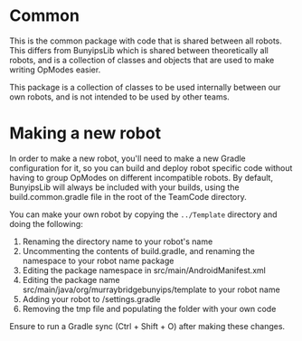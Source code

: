 # Common
This is the common package with code that is shared between all robots. This differs from
BunyipsLib which is shared between theoretically all robots, and is a collection of classes and
objects that are used to make writing OpModes easier.

This package is a collection of classes to be used internally between our own robots,
and is not intended to be used by other teams.

# Making a new robot

In order to make a new robot, you'll need to make a new Gradle configuration for it, so you can
build and deploy robot specific code without having to group OpModes on different incompatible
robots.
By default, BunyipsLib will always be included with your builds, using the
build.common.gradle file in the root of the TeamCode directory.

You can make your own robot by copying the `../Template` directory and doing the following:

1. Renaming the directory name to your robot's name
2. Uncommenting the contents of build.gradle, and renaming the namespace to your robot name package
3. Editing the package namespace in src/main/AndroidManifest.xml
4. Editing the package name src/main/java/org/murraybridgebunyips/template to your robot name
5. Adding your robot to /settings.gradle
6. Removing the tmp file and populating the folder with your own code

Ensure to run a Gradle sync (Ctrl + Shift + O) after making these changes.
